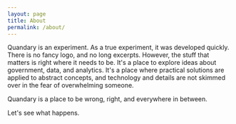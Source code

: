 ```yaml
---
layout: page
title: About
permalink: /about/
---
```


Quandary is an experiment. As a true experiment, it was developed quickly.  There is no fancy logo, and no long excerpts.  However, the stuff that matters is right where it needs to be.  It's a place to explore ideas about government, data, and analytics.  It's a place where practical solutions are applied to abstract concepts, and technology and details are not skimmed over in the fear of overwhelming someone.  

Quandary is a place to be wrong, right, and everywhere in between.  

Let's see what happens. 
